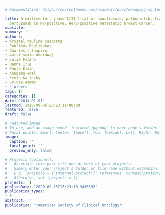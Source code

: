 ```yaml
---
# Documentation: https://sourcethemes.com/academic/docs/managing-content/

title: A multicenter, phase I/II trial of anastrozole, palbociclib, trastuzumab and
  pertuzumab in HR-positive, Her2-positive metastatic breast cancer.
subtitle: ''
summary: ''
authors:
- Krystal Pauline Cascetta
- Poulikos Poulikakos
- Charles L Shapiro
- Aarti Sonia Bhardwaj
- Julie Fasano
- Hanna Irie
- Paula Klein
- Anupama Goel
- Kevin Kalinsky
- Sylvia Adams
- ' others'
tags: []
categories: []
date: '2018-01-01'
lastmod: 2020-09-05T23:23:11+08:00
featured: false
draft: false

# Featured image
# To use, add an image named `featured.jpg/png` to your page's folder.
# Focal points: Smart, Center, TopLeft, Top, TopRight, Left, Right, BottomLeft, Bottom, BottomRight.
image:
  caption: ''
  focal_point: ''
  preview_only: false

# Projects (optional).
#   Associate this post with one or more of your projects.
#   Simply enter your project's folder or file name without extension.
#   E.g. `projects = ["internal-project"]` references `content/project/deep-learning/index.md`.
#   Otherwise, set `projects = []`.
projects: []
publishDate: '2020-09-05T15:23:10.943659Z'
publication_types:
- 0
abstract: ''
publication: '*American Society of Clinical Oncology*'
---
```

